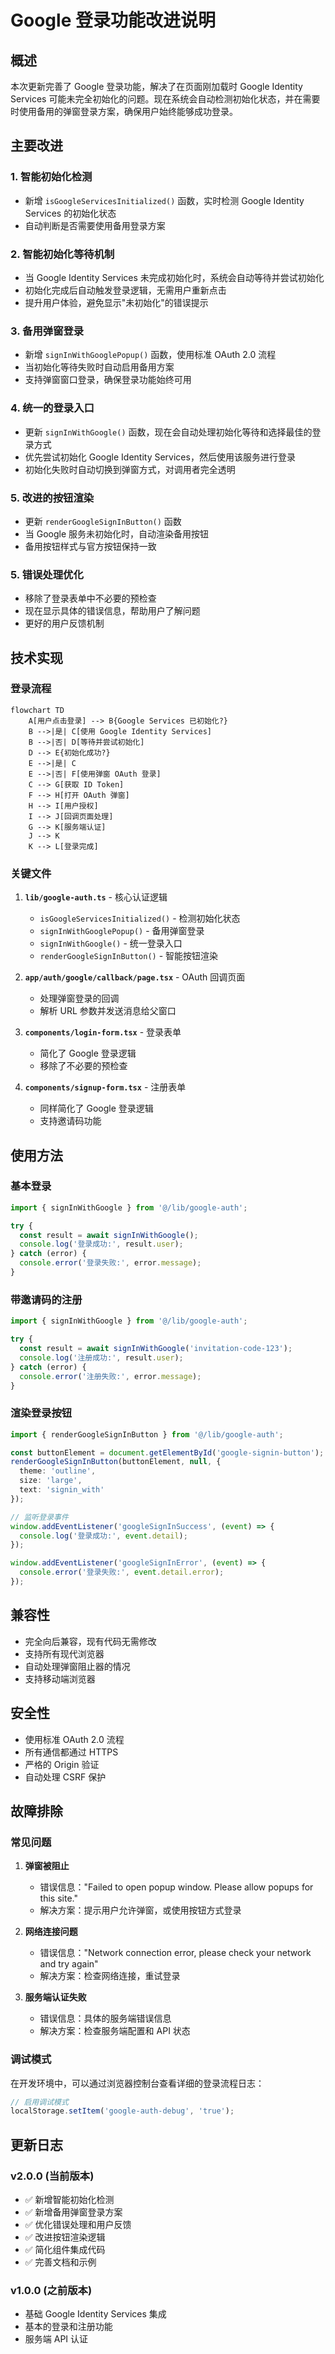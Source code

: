 # Google 登录功能改进说明

## 概述

本次更新完善了 Google 登录功能，解决了在页面刚加载时 Google Identity Services 可能未完全初始化的问题。现在系统会自动检测初始化状态，并在需要时使用备用的弹窗登录方案，确保用户始终能够成功登录。

## 主要改进

### 1. 智能初始化检测

- 新增 `isGoogleServicesInitialized()` 函数，实时检测 Google Identity Services 的初始化状态
- 自动判断是否需要使用备用登录方案

### 2. 智能初始化等待机制

- 当 Google Identity Services 未完成初始化时，系统会自动等待并尝试初始化
- 初始化完成后自动触发登录逻辑，无需用户重新点击
- 提升用户体验，避免显示"未初始化"的错误提示

### 3. 备用弹窗登录

- 新增 `signInWithGooglePopup()` 函数，使用标准 OAuth 2.0 流程
- 当初始化等待失败时自动启用备用方案
- 支持弹窗窗口登录，确保登录功能始终可用

### 4. 统一的登录入口

- 更新 `signInWithGoogle()` 函数，现在会自动处理初始化等待和选择最佳的登录方式
- 优先尝试初始化 Google Identity Services，然后使用该服务进行登录
- 初始化失败时自动切换到弹窗方式，对调用者完全透明

### 5. 改进的按钮渲染

- 更新 `renderGoogleSignInButton()` 函数
- 当 Google 服务未初始化时，自动渲染备用按钮
- 备用按钮样式与官方按钮保持一致

### 5. 错误处理优化

- 移除了登录表单中不必要的预检查
- 现在显示具体的错误信息，帮助用户了解问题
- 更好的用户反馈机制

## 技术实现

### 登录流程

```mermaid
flowchart TD
    A[用户点击登录] --> B{Google Services 已初始化?}
    B -->|是| C[使用 Google Identity Services]
    B -->|否| D[等待并尝试初始化]
    D --> E{初始化成功?}
    E -->|是| C
    E -->|否| F[使用弹窗 OAuth 登录]
    C --> G[获取 ID Token]
    F --> H[打开 OAuth 弹窗]
    H --> I[用户授权]
    I --> J[回调页面处理]
    G --> K[服务端认证]
    J --> K
    K --> L[登录完成]
```

### 关键文件

1. **`lib/google-auth.ts`** - 核心认证逻辑
   - `isGoogleServicesInitialized()` - 检测初始化状态
   - `signInWithGooglePopup()` - 备用弹窗登录
   - `signInWithGoogle()` - 统一登录入口
   - `renderGoogleSignInButton()` - 智能按钮渲染

2. **`app/auth/google/callback/page.tsx`** - OAuth 回调页面
   - 处理弹窗登录的回调
   - 解析 URL 参数并发送消息给父窗口

3. **`components/login-form.tsx`** - 登录表单
   - 简化了 Google 登录逻辑
   - 移除了不必要的预检查

4. **`components/signup-form.tsx`** - 注册表单
   - 同样简化了 Google 登录逻辑
   - 支持邀请码功能

## 使用方法

### 基本登录

```typescript
import { signInWithGoogle } from '@/lib/google-auth';

try {
  const result = await signInWithGoogle();
  console.log('登录成功:', result.user);
} catch (error) {
  console.error('登录失败:', error.message);
}
```

### 带邀请码的注册

```typescript
import { signInWithGoogle } from '@/lib/google-auth';

try {
  const result = await signInWithGoogle('invitation-code-123');
  console.log('注册成功:', result.user);
} catch (error) {
  console.error('注册失败:', error.message);
}
```

### 渲染登录按钮

```typescript
import { renderGoogleSignInButton } from '@/lib/google-auth';

const buttonElement = document.getElementById('google-signin-button');
renderGoogleSignInButton(buttonElement, null, {
  theme: 'outline',
  size: 'large',
  text: 'signin_with'
});

// 监听登录事件
window.addEventListener('googleSignInSuccess', (event) => {
  console.log('登录成功:', event.detail);
});

window.addEventListener('googleSignInError', (event) => {
  console.error('登录失败:', event.detail.error);
});
```

## 兼容性

- 完全向后兼容，现有代码无需修改
- 支持所有现代浏览器
- 自动处理弹窗阻止器的情况
- 支持移动端浏览器

## 安全性

- 使用标准 OAuth 2.0 流程
- 所有通信都通过 HTTPS
- 严格的 Origin 验证
- 自动处理 CSRF 保护

## 故障排除

### 常见问题

1. **弹窗被阻止**
   - 错误信息："Failed to open popup window. Please allow popups for this site."
   - 解决方案：提示用户允许弹窗，或使用按钮方式登录

2. **网络连接问题**
   - 错误信息："Network connection error, please check your network and try again"
   - 解决方案：检查网络连接，重试登录

3. **服务端认证失败**
   - 错误信息：具体的服务端错误信息
   - 解决方案：检查服务端配置和 API 状态

### 调试模式

在开发环境中，可以通过浏览器控制台查看详细的登录流程日志：

```javascript
// 启用调试模式
localStorage.setItem('google-auth-debug', 'true');
```

## 更新日志

### v2.0.0 (当前版本)

- ✅ 新增智能初始化检测
- ✅ 新增备用弹窗登录方案
- ✅ 优化错误处理和用户反馈
- ✅ 改进按钮渲染逻辑
- ✅ 简化组件集成代码
- ✅ 完善文档和示例

### v1.0.0 (之前版本)

- 基础 Google Identity Services 集成
- 基本的登录和注册功能
- 服务端 API 认证